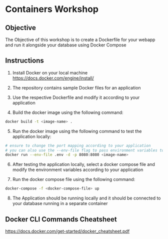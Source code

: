 # Containers Workshop 

## Objective

The Objective of this workshop is to create a Dockerfile for your webapp and run it alongside your database using Docker Compose

## Instructions

1) Install Docker on your local machine https://docs.docker.com/engine/install/

2) The repository contains sample Docker files for an application

3) Use the respective Dockerfile and modify it according to your application

4) Build the docker image using the following command:
```bash
docker build -t <image-name> .
```

5) Run the docker image using the following command to test the application locally:
```bash
# ensure to change the port mapping according to your application
# you can also use the --env-file flag to pass environment variables to the container
docker run --env-file .env -d -p 8080:8080 <image-name> 
```

6) After testing the application locally, select a docker compose file and modify the environment variables according to your application

7) Run the docker compose file using the following command:
```bash
docker-compose -f <docker-compose-file> up
```

8) The Application should be running locally and it should be connected to your database running in a separate container


## Docker CLI Commands Cheatsheet 
https://docs.docker.com/get-started/docker_cheatsheet.pdf
